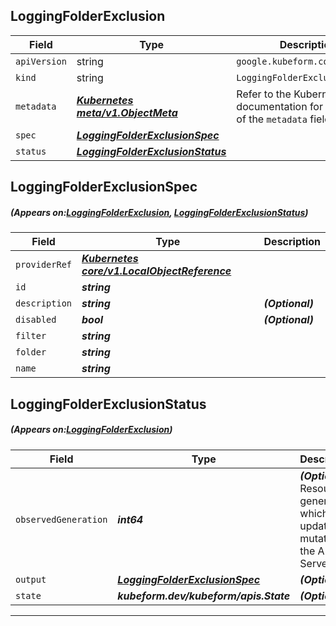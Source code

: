 ## LoggingFolderExclusion
| Field | Type | Description |
| ------ | ----- | ----------- |
| `apiVersion` | string | `google.kubeform.com/v1alpha1` |
|    `kind` | string | `LoggingFolderExclusion` |
| `metadata` | ***[Kubernetes meta/v1.ObjectMeta](https://kubernetes.io/docs/reference/generated/kubernetes-api/v1.13/#objectmeta-v1-meta)***|Refer to the Kubernetes API documentation for the fields of the `metadata` field.|
| `spec` | ***[LoggingFolderExclusionSpec](#LoggingFolderExclusionSpec)***||
| `status` | ***[LoggingFolderExclusionStatus](#LoggingFolderExclusionStatus)***||
## LoggingFolderExclusionSpec
##### (Appears on:[LoggingFolderExclusion](#LoggingFolderExclusion), [LoggingFolderExclusionStatus](#LoggingFolderExclusionStatus))
| Field | Type | Description |
| ------ | ----- | ----------- |
| `providerRef` | ***[Kubernetes core/v1.LocalObjectReference](https://kubernetes.io/docs/reference/generated/kubernetes-api/v1.13/#localobjectreference-v1-core)***||
| `id` | ***string***||
| `description` | ***string***| ***(Optional)*** |
| `disabled` | ***bool***| ***(Optional)*** |
| `filter` | ***string***||
| `folder` | ***string***||
| `name` | ***string***||
## LoggingFolderExclusionStatus
##### (Appears on:[LoggingFolderExclusion](#LoggingFolderExclusion))
| Field | Type | Description |
| ------ | ----- | ----------- |
| `observedGeneration` | ***int64***| ***(Optional)*** Resource generation, which is updated on mutation by the API Server.|
| `output` | ***[LoggingFolderExclusionSpec](#LoggingFolderExclusionSpec)***| ***(Optional)*** |
| `state` | ***kubeform.dev/kubeform/apis.State***| ***(Optional)*** |
---
